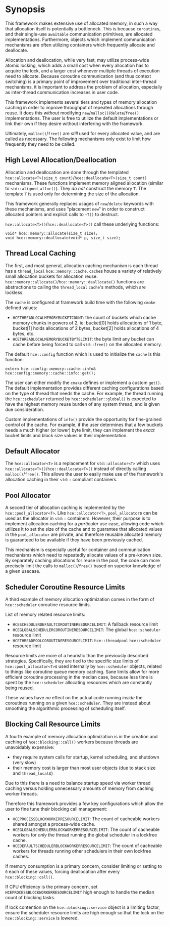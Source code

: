 # Synopsis 
This framework makes extensive use of allocated memory, in such a way that allocation itself is potentially a bottleneck. This is because `coroutine`s, and their single-use `awaitable` communication primitives, are allocated implementations. Furthermore, objects which implement communication mechanisms are often utilizing containers which frequently allocate and deallocate.

Allocation and deallocation, while very fast, may utilize process-wide atomic locking, which adds a small cost when every allocation has to acquire the lock, and a larger cost whenever multiple threads of execution need to allocate. Because coroutine communication (and thus context switching) is a primary point of improvement over traditional inter-thread mechanisms, it is important to address the problem of allocation, especially as inter-thread communication increases in user code.

This framework implements several tiers and types of memory allocation caching in order to improve throughput of repeated allocations through reuse. It does this *without* modifying `new`/`malloc()`/`delete`/`free()` implementations. The user is free to utilize the default implementations or link their own if they desire without interfering with the framework. 

Ultimately, `malloc()`/`free()` are *still* used for every allocated value, and are called as necessary. The following mechanisms only exist to limit how frequently they need to be called.

## High Level Allocation/Deallocation
Allocation and deallocation are done through the templated `hce::allocate<T>(size_t count)`/`hce::deallocate<T>(size_t count)` mechanisms. These functions implement memory aligned allocation (similar to `std::aligned_alloc()`). They *do not* construct the memory `T`. The template `T` is used only for determining the size of the allocation. 

This framework generally replaces usages of `new`/`delete` keywords with these mechanisms, and uses "placement `new`" in order to construct allocated pointers and explicit calls to `~T()` to destruct.

`hce::allocate<T>()`/`hce::deallocate<T>()` call these underlying functions:
```
void* hce::memory::allocate(size_t size);
void hce::memory::deallocate(void* p, size_t size);
```

## Thread Local Caching
The first, and most general, allocation caching mechanism is each thread has a `thread_local` `hce::memory::cache`. `cache`s house a variety of relatively small allocation buckets for allocation reuse. `hce::memory::allocate()`/`hce::memory::deallocate()` functions are abstractions to calling the `thread_local` `cache`'s methods, which are lockless.

The `cache` is configured at framework build time with the following `cmake` defined values:
- `HCETHREADLOCALMEMORYBUCKETCOUNT`: the count of buckets which cache memory chunks in powers of 2, ie: bucket[0] holds allocations of 1 byte, bucket[1] holds allocations of 2 bytes, bucket[2] holds allocations of 4 bytes, etc.
- `HCETHREADLOCALMEMORYBUCKETBYTELIMIT`: the byte limit any bucket can cache before being forced to call `std::free()` on the allocated memory.

The default `hce::config` function which is used to initialize the `cache` is this function:
```
extern hce::config::memory::cache::info& hce::config::memory::cache::info::get();
```

The user can either modify the `cmake` defines or implement a custom `get()`. The default implementation provides different caching configurations based on the type of thread that needs the cache. For example, the thread running the `hce::scheduler` returned by `hce::scheduler::global()` is expected to have the highest memory reuse burden of any system thread, and is given due consideration.

Custom implementations of `info()` provide the opportunity for fine-grained control of the cache. For example, if the user determines that a few buckets needs a much higher (or lower) byte limit, they can implement the *exact* bucket limits and block size values in their implementation.

## Default Allocator 
The `hce::allocator<T>` is a replacement for `std::allocator<T>` which uses `hce::allocate<T>()`/`hce::deallocate<T>()` instead of directly calling `malloc()`/`free()`. This allows the user to easily make use of the framework's allocation caching in their `std::` compliant containers.

## Pool Allocator 
A second tier of allocation caching is implemented by the `hce::pool_allocator<T>`. Like `hce::allocator<T>`, `pool_allocator`s can be used as the allocator in `std::` containers. However, their purpose is to implement allocation caching for a *particular* use case, allowing code which utilizes it to set the size of the cache and to guarantee that allocated values in the `pool_allocator` are private, and therefore reusable allocated memory is guaranteed to be available if they have been previously cached.

This mechanism is especially useful for container and communication mechanisms which need to repeatedly allocate values of a pre-known size. By separately caching allocations for reuse in the pool, the code can more precisely limit the calls to `malloc()`/`free()` based on superior knowledge of a given usecase.

## Scheduler Coroutine Resource Limits
A third example of memory allocation optimization comes in the form of `hce::scheduler` coroutine resource limits.

List of memory related resource limits:
- `HCESCHEDULERDEFAULTCOROUTINERESOURCELIMIT`: A fallback resource limit
- `HCEGLOBALSCHEDULERCOROUTINERESOURCELIMIT`: The global `hce::scheduler` resource limit
- `HCETHREADPOOLCOROUTINERESOURCELIMIT`: `hce::threadpool` `hce::scheduler` resource limit

Resource limits are more of a heuristic than the previously described strategies. Specifically, they are tied to the specific size limits of `hce::pool_allocator<T>`s used internally by `hce::scheduler` objects, related to things like coroutine queue memory caching. Sane limits allow for more efficient coroutine processing in the median case, because less time is spent by the `hce::scheduler` allocating resources which are constantly being reused. 

These values have *no* effect on the actual code running *inside* the coroutines running on a given `hce::scheduler`. They are instead about smoothing the algorithmic processing of scheduling itself.

## Blocking Call Resource Limits
A fourth example of memory allocation optimization is in the creation and caching of `hce::blocking::call()` workers because threads are unavoidably expensive:
 - they require system calls for startup, kernel scheduling, and shutdown (very slow)
 - their memory cost is larger than most user objects (due to stack size and `thread_local`s)

Due to this there is a need to balance startup speed via worker thread caching versus holding unnecessary amounts of memory from caching worker threads. 

Therefore this framework provides a few key configurations which allow the user to fine tune their blocking call management:
- `HCEPROCESSBLOCKWORKERRESOURCELIMIT`: The count of cacheable workers shared amongst a process-wide cache.
- `HCEGLOBALSCHEDULERBLOCKWORKERRESOURCELIMIT`: The count of cacheable workers for *only* the thread running the global scheduler in a lockfree cache.
- `HCEDEFAULTSCHEDULERBLOCKWORKERRESOURCELIMIT`: The count of cacheable workers for threads running  other schedulers in their own lockfree caches.

If memory consumption is a primary concern, consider limiting or setting to `0` each of these values, forcing deallocation after every `hce::blocking::call()`.

If CPU efficiency is the primary concern, set `HCEPROCESSBLOCKWORKERRESOURCELIMIT` high enough to handle the median count of blocking tasks. 

If lock contention on the `hce::blocking::service` object is a limiting factor, ensure the scheduler resource limits are high enough so that the lock on the `hce::blocking::service` is lowered.

